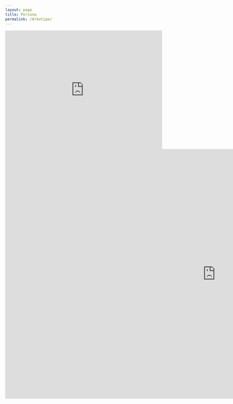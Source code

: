 ```yaml
---
layout: page
title: Persona
permalink: /Arketipe/
---
```


<iframe src="https://open.spotify.com/embed/playlist/1Df19wgwQu2lzN1YOy5XIr" width="100%" height="380" frameborder="0" allowtransparency="true" allow="encrypted-media"></iframe>

<iframe width="1349" height="800" src="https://www.youtube.com/embed/BQStjCPV2EU" frameborder="0" allow="accelerometer; autoplay; encrypted-media; gyroscope; picture-in-picture" allowfullscreen></iframe>
